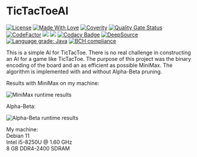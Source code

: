 # TicTacToeAI

[![License](https://img.shields.io/badge/License-BSD_2--Clause-orange.svg)](https://opensource.org/licenses/BSD-2-Clause)
[![Made With Love](https://img.shields.io/badge/Made%20With-Love-blue.svg)](https://marcluque.com)
[![Coverity](https://scan.coverity.com/projects/24002/badge.svg)](https://scan.coverity.com/projects/marcluque-reversi-ai)
[![Quality Gate Status](https://sonarcloud.io/api/project_badges/measure?project=marcluque_TicTacToe-AI&metric=alert_status)](https://sonarcloud.io/summary/new_code?id=marcluque_TicTacToe-AI)
[![CodeFactor](https://www.codefactor.io/repository/github/marcluque/tictactoe-ai/badge)](https://www.codefactor.io/repository/github/marcluque/tictactoe-ai)
[![](https://www.code-inspector.com/project/29583/score/svg)](https://frontend.code-inspector.com/project/29583/dashboard)
[![](https://www.code-inspector.com/project/29583/status/svg)](https://frontend.code-inspector.com/project/29583/dashboard)
[![Codacy Badge](https://app.codacy.com/project/badge/Grade/edbea75499ae43aea95914605f4d8e50)](https://www.codacy.com/gh/marcluque/TicTacToe-AI/dashboard?utm_source=github.com&amp;utm_medium=referral&amp;utm_content=marcluque/TicTacToe-AI&amp;utm_campaign=Badge_Grade)
[![DeepSource](https://deepsource.io/gh/marcluque/TicTacToe-AI.svg/?label=active+issues&show_trend=true&token=BlIRwY9gU8HRFo60bIu8Hdw9)](https://deepsource.io/gh/marcluque/TicTacToe-AI/?ref=repository-badge)
[![Language grade: Java](https://img.shields.io/lgtm/grade/java/g/marcluque/TicTacToe-AI.svg?logo=lgtm&logoWidth=18)](https://lgtm.com/projects/g/marcluque/TicTacToe-AI/context:java)
[![BCH compliance](https://bettercodehub.com/edge/badge/marcluque/TicTacToe-AI?branch=master)](https://bettercodehub.com/)

This is a simple AI for TicTacToe. There is no real challenge in constructing an AI for a game like TicTacToe. The purpose of this project was the binary encoding of the board and an as efficient as possible MiniMax. The algorithm is implemented with and without Alpha-Beta pruning.

Results with MiniMax on my machine:

![MiniMax runtime results](http://marcluque.de/images/TicTacToeAI_time_mini-max_results.png)

Alpha-Beta:

![Alpha-Beta runtime results](http://marcluque.de/images/TicTacToeAI_time_alpha-beta_results.png)

My machine:  
Debian 11  
Intel i5-8250U @ 1.60 GHz  
8 GB DDR4-2400 SDRAM
